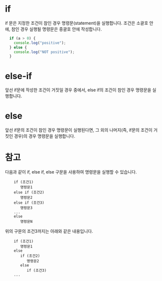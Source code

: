 # if
if 문은 지정한 조건이 참인 경우 명령문(statement)을 실행합니다. 
조건은 소괄호 안에, 참인 경우 실행될 명령문은 중괄호 안에 작성합니다.
```js
  if (a > 0) {
    console.log("positive");
  } else {
    console.log("NOT positive");
  }
```
# else-if
앞선 if문에 작성한 조건이 거짓일 경우 중에서, else if의 조건이 참인 경우 명령문을 실행합니다.
# else
앞선 if문의 조건이 참인 경우 명령문이 실행된다면, 그 외의 나머지(즉, if문의 조건이 거짓인 경우)의 경우 명령문을 실행합니다.
# 참고
다음과 같이 if, else if, else 구문을 사용하여 명령문을 실행할 수 있습니다.
```
    if (조건1)
       명령문1
    else if (조건2)
       명령문2
    else if (조건3)
       명령문3
    ...
    else
       명령문N
```
위의 구문의 조건3까지는 아래와 같은 내용입니다.
```
    if (조건1)
       명령문1
    else
       if (조건2)
          명령문2
       else
          if (조건3)
    ...
```

